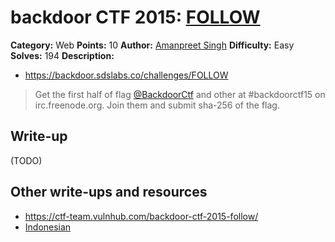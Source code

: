 # backdoor CTF 2015: [FOLLOW](https://backdoor.sdslabs.co/challenges/FOLLOW)

**Category:** Web
**Points:** 10
**Author:** [Amanpreet Singh](https://backdoor.sdslabs.co/users/apsdehal)
**Difficulty:** Easy
**Solves:** 194
**Description:** 

* <https://backdoor.sdslabs.co/challenges/FOLLOW>

> Get the first half of flag [@BackdoorCtf](https://twitter.com/BackdoorCTF) and other at #backdoorctf15 on irc.freenode.org. Join them and submit sha-256 of the flag.

## Write-up

(TODO)

## Other write-ups and resources

* <https://ctf-team.vulnhub.com/backdoor-ctf-2015-follow/>
* [Indonesian](https://docs.google.com/document/d/1iRrG5nO5_xTTB3Aq1BMfeyTVQ2j6iKWW3sZEsGRENqk/edit)
